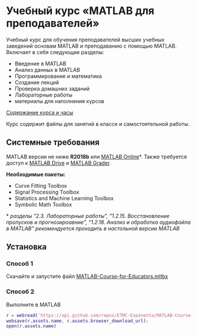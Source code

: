 # Учебный курс «MATLAB для преподавателей»

Учебный курс для обучения преподавателей высших учебных заведений основам MATLAB и преподаванию с помощью MATLAB. Включает в себя следующие разделы:

- Введение в MATLAB
- Анализ данных в MATLAB
- Программирование и математика
- Создание лекций
- Проверка домашних заданий
- Лабораторные работы
- материалы для наполнения курсов

[Содержание курса и часы](https://docs.google.com/spreadsheets/d/1Zwa-TNBuha81ZPdPktJBAF-njLsbAHdAIihAORB5p3E)

Курс содержит файлы для занятий в классе и самостоятельной работы.

## Системные требования

MATLAB версии не ниже **R2018b** или [MATLAB Online](https://matlab.mathworks.com/)\*. Также требуется доступ к [MATLAB Drive](https://drive.matlab.com/) и [MATLAB Grader](https://grader.mathworks.com/).

**Необходимые пакеты:**
- Curve Fitting Toolbox
- Signal Processing Toolbox
- Statistics and Machine Learning Toolbox
- Symbolic Math Toolbox

\* *разделы "2.3. Лабораторные работы", "1.2.15. Восстановление пропусков и прогнозироавние", "1.2.18. Анализ и обработка аудиофайла в MATLAB" рекомендуется проходить в настольной версии MATLAB*

## Установка

### Способ 1

Скачайте и запустите файл [MATLAB-Course-for-Educators.mltbx](https://github.com/ETMC-Exponenta/MATLAB-Course-for-Educators/raw/master/MATLAB-Course-for-Educators.mltbx)

### Способ 2

Выполните в MATLAB
```MATLAB
r = webread('https://api.github.com/repos/ETMC-Exponenta/MATLAB-Course-for-Educators/releases/latest');
websave(r.assets.name, r.assets.browser_download_url);
open(r.assets.name)
```